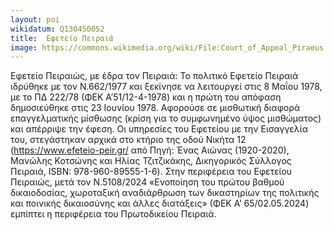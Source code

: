 ```yaml
---
layout: poi
wikidatum: Q130450052
title:  Εφετείο Πειραιά
image: https://commons.wikimedia.org/wiki/File:Court_of_Appeal_Piraeus.jpg
---
```


Εφετείο Πειραιώς, με έδρα τον Πειραιά: Το πολιτικό Εφετείο Πειραιά ιδρύθηκε με τον Ν.662/1977 και ξεκίνησε να λειτουργεί στις 8 Μαΐου 1978, με το ΠΔ 222/78 (ΦΕΚ Α’51/12-4-1978) και η πρώτη του απόφαση δημοσιεύθηκε στις 23 Ιουνίου 1978. Αφορούσε σε μισθωτική διαφορά επαγγελματικής μίσθωσης (κρίση για το συμφωνημένο ύψος μισθώματος) και απέρριψε την έφεση. Οι υπηρεσίες του Εφετείου με την Εισαγγελία του, στεγάστηκαν αρχικά στο κτήριο της οδού Νικήτα 12 (https://www.efeteio-peir.gr/ από Πηγή: Ένας Αιώνας (1920-2020), Μανώλης Κοτσώνης και Ηλίας Τζιτζικάκης, Δικηγορικός Σύλλογος Πειραιά, ISBN: 978-960-89555-1-6). Στην περιφέρεια του Εφετείου Πειραιώς, μετά τον Ν.5108/2024 «Ενοποίηση του πρώτου βαθμού δικαιοδοσίας, χωροταξική αναδιάρθρωση των δικαστηρίων της πολιτικής και ποινικής δικαιοσύνης και άλλες διατάξεις» (ΦΕΚ Α’ 65/02.05.2024) εμπίπτει η περιφέρεια του Πρωτοδικείου Πειραιά.
  
